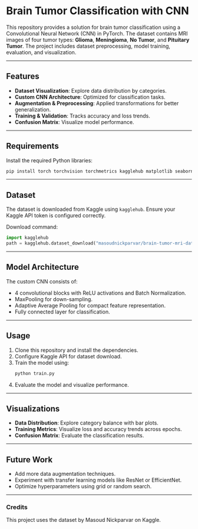 # Brain Tumor Classification with CNN

This repository provides a solution for brain tumor classification using a Convolutional Neural Network (CNN) in PyTorch. The dataset contains MRI images of four tumor types: **Glioma**, **Meningioma**, **No Tumor**, and **Pituitary Tumor**. The project includes dataset preprocessing, model training, evaluation, and visualization.

---

## Features
- **Dataset Visualization**: Explore data distribution by categories.
- **Custom CNN Architecture**: Optimized for classification tasks.
- **Augmentation & Preprocessing**: Applied transformations for better generalization.
- **Training & Validation**: Tracks accuracy and loss trends.
- **Confusion Matrix**: Visualize model performance.

---

## Requirements

Install the required Python libraries:
```bash
pip install torch torchvision torchmetrics kagglehub matplotlib seaborn pandas scikit-learn tqdm
```

---

## Dataset

The dataset is downloaded from Kaggle using `kagglehub`. Ensure your Kaggle API token is configured correctly.

Download command:
```python
import kagglehub
path = kagglehub.dataset_download("masoudnickparvar/brain-tumor-mri-dataset")
```

---

## Model Architecture

The custom CNN consists of:
- 4 convolutional blocks with ReLU activations and Batch Normalization.
- MaxPooling for down-sampling.
- Adaptive Average Pooling for compact feature representation.
- Fully connected layer for classification.

---

## Usage

1. Clone this repository and install the dependencies.
2. Configure Kaggle API for dataset download.
3. Train the model using:
   ```python
   python train.py
   ```
4. Evaluate the model and visualize performance.

---

## Visualizations
- **Data Distribution**: Explore category balance with bar plots.
- **Training Metrics**: Visualize loss and accuracy trends across epochs.
- **Confusion Matrix**: Evaluate the classification results.

---

## Future Work
- Add more data augmentation techniques.
- Experiment with transfer learning models like ResNet or EfficientNet.
- Optimize hyperparameters using grid or random search.

---

### Credits
This project uses the dataset by Masoud Nickparvar on Kaggle.
